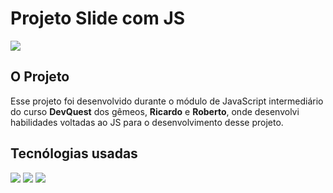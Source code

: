 <h1>Projeto Slide com JS</h1> 
<img src="src/images/Slide_com_JS.gif">

<h2>O Projeto</h2>
<p>Esse projeto foi desenvolvido durante o módulo de JavaScript intermediário do curso <strong>DevQuest</strong> dos gêmeos, <strong>Ricardo</strong> e <strong>Roberto</strong>, onde desenvolvi habilidades voltadas ao JS para o desenvolvimento desse projeto. </p>

<h2>Tecnólogias usadas</h2>
<img src="https://img.shields.io/badge/JavaScript-F7DF1E?style=for-the-badge&logo=javascript&logoColor=black">
<img src="https://img.shields.io/badge/HTML5-E34F26?style=for-the-badge&logo=html5&logoColor=white"> <img src="https://img.shields.io/badge/CSS3-1572B6?style=for-the-badge&logo=css3&logoColor=white
">


